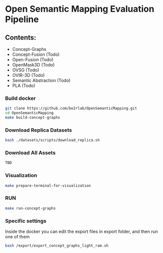 # Open Semantic Mapping Evaluation Pipeline
## Contents:
- Concept-Graphs 
- Concept-Fusion (Todo)
- Open-Fusion (Todo)
- OpenMask3D (Todo)
- OVSG (Todo)
- OVIR-3D (Todo)
- Semantic Abstraction (Todo)
- PLA (Todo)

### Build docker
```bash
git clone https://github.com/be2rlab/OpenSemanticMapping.git
cd OpenSemanticMapping
make build-concept-graphs
```

### Download Replica Datasets
```bash
bash ./datasets/scripts/download_replica.sh
```

### Download All Assets
```bash 
TBD
```

### Visualization
```bash
make prepare-terminal-for-visualization
```

### RUN
```bash
make run-concept-graphs
```

### Specific settings 
Inside the docker you can edit the export files in export folder, and then run one of them
```bash
bash /export/export_concept_graphs_light_ram.sh
```

